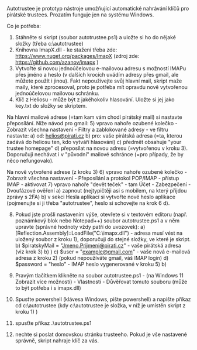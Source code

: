 Autotrustee je prototyp nástroje umožňující automatické nahrávání klíčů pro pirátské trustees. Prozatím funguje jen na systému Windows. 

Co je potřeba: 
 1) Stáhněte si skript (soubor autotrustee.ps1) a uložte si ho do nějaké složky (třeba c:\autotrustee)
 2) Knihovna ImapX.dll - ke stažení třeba zde: https://www.nuget.org/packages/ImapX (zdroj zde: https://github.com/azanov/imapx )
 3) Vytvořte si novou jednoúčelovou e-mailovou adresu s možností IMAPu přes jméno a heslo (v dalších krocích uvádím adresy přes gmail, ale můžete použít i jinou). Fakt nepoužívejte svůj hlavní mail, skript maže maily, které zprocesoval, proto je potřeba mít opravdu nově vytvořenou jednoúčelovou mailovou schránku. 
 4) Klíč z Heliosu - může být z jakéhokoliv hlasování. Uložte si jej jako key.txt do složky se skriptem. 

Na hlavní mailové adrese (=tam kam vám chodí pirátský mail) si nastavte přeposílání. Níže návod pro gmail:
 5) vpravo nahoře ozubené kolečko - Zobrazit všechna nastavení - Filtry a zablokované adresy - ve filtru nastavte: 
    a) od: helios@pirati.cz
    b) pro: vaše pirátská adresa (=ta, kterou zadává do heliosu ten, kdo vytváří hlasování)
    c) předmět obsahuje "your trustee homepage"
    d) přeposílat na novou adresu (=vytvořenou v kroku 3). Doporučuji nechávat i v "původní" mailové schránce (=pro případy, že by něco nefungovalo). 

Na nově vytvořené adrese (z kroku 3) 
 6) vpravo nahoře ozubené kolečko - Zobrazit všechna nastavení - Přeposílání a protokol POP/IMAP - přístup IMAP - aktivovat
 7) vpravo nahoře "devět teček" - tam Účet - Zabezpečení - Dvoufázové ověření 
    a) zapnout (nejtypičtěji asi s mobilem, na který přijdou zprávy s 2FA) 
    b) v sekci Hesla aplikací si vytvořte nové heslo aplikace (pojmenujte si ji třeba "autotrustee", heslo si schovejte na krok 6 d).


 8) Pokud jste prošli nastavením výše, otevřete si v textovém editoru (např. poznámkový blok nebo Notepad++) soubor autotrustee.ps1 a v něm upravte (správné hodnoty vždy patří do uvozovek): 
    a) 	[Reflection.Assembly]::LoadFile("C:\imapx.dll") - adresa musí vést na uložený soubor z kroku 1), doporučuji do stejné složky, ve které je skript. 
    b) $piratskyMail = "Jmeno.Prijmeni@pirati.cz" - vaše pirátská adresa (viz krok 3) b) )
    c) $user = "example@gmail.com" - vaše nová e-mailová adresa z kroku 2) (pokud nepoužíváte gmail, váš IMAP login)
    d) $password = "heslo" - IMAP heslo vygenerované v kroku 5) b)

 9) Pravým tlačítkem klikněte na soubor autotrustee.ps1 - (na Windows 11 Zobrazit více možností) - Vlastnosti - Důvěřovat tomuto souboru (může to být potřeba i s imapx.dll)
 10) Spusťte powershell (klávesa Windows, pište powershell) a napište příkaz 
cd c:\autotrustee
(kdy c:\autotrustee je složka, v níž je umístěn skript z kroku 1) )
 11) spusťte příkaz .\autotrustee.ps1
 12) nechte si poslat domovskou stránku trusteeho. Pokud je vše nastavené správně, skript nahraje klíč za vás. 